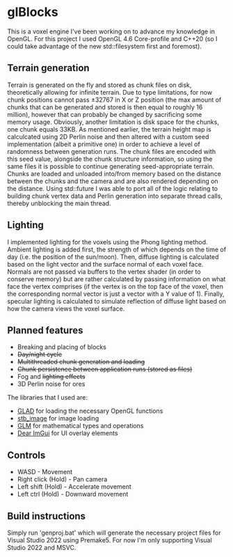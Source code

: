 # glBlocks

This is a voxel engine I've been working on to advance my knowledge in OpenGL. For this project I used OpenGL 4.6 Core-profile and C++20 (so I could take advantage of the new std::filesystem first and foremost).

## Terrain generation
Terrain is generated on the fly and stored as chunk files on disk, theoretically allowing for infinite terrain. Due to type limitations, for now chunk positions cannot pass ±32767 in X or Z position (the max amount of chunks that can be generated and stored is then equal to roughly 16 million), however that can probably be changed by sacrificing some memory usage. Obviously, another limitation is disk space for the chunks, one chunk equals 33KB. As mentioned earlier, the terrain height map is calculcated using 2D Perlin noise and then altered with a custom seed implementation (albeit a primitive one) in order to achieve a level of randomness between generation runs. The chunk files are encoded with this seed value, alongside the chunk structure information, so using the same files it is possible to continue generating seed-appropriate terrain. Chunks are loaded and unloaded into/from memory based on the distance between the chunks and the camera and are also rendered depending on the distance. Using std::future I was able to port all of the logic relating to building chunk vertex data and Perlin generation into separate thread calls, thereby unblocking the main thread.

## Lighting
I implemented lighting for the voxels using the Phong lighting method. Ambient lighting is added first, the strength of which depends on the time of day (i.e. the position of the sun/moon). Then, diffuse lighting is calculated based on the light vector and the surface normal of each voxel face. Normals are not passed via buffers to the vertex shader (in order to conserve memory) but are rather calculated by passing information on what face the vertex comprises (if the vertex is on the top face of the voxel, then the corresponding normal vector is just a vector with a Y value of 1). Finally, specular lighting is calculated to simulate reflection of diffuse light based on how the camera views the voxel surface. 

## Planned features

- Breaking and placing of blocks
- ~~Day/night cycle~~
- ~~Multithreaded chunk generation and loading~~
- ~~Chunk persistence between application runs (stored as files)~~
- Fog and ~~lighting effects~~
- 3D Perlin noise for ores

The libraries that I used are:

- [GLAD](https://github.com/Dav1dde/glad) for loading the necessary OpenGL functions
- [stb_image](https://github.com/nothings/stb) for image loading
- [GLM](https://github.com/g-truc/glm) for mathematical types and operations
- [Dear ImGui](https://github.com/ocornut/imgui) for UI overlay elements

## Controls

- WASD - Movement
- Right click (Hold) - Pan camera
- Left shift (Hold) - Accelerate movement
- Left ctrl (Hold) - Downward movement

## Build instructions

Simply run 'genproj.bat' which will generate the necessary project files for Visual Studio 2022 using Premake5. For now I'm only supporting Visual Studio 2022 and MSVC.

